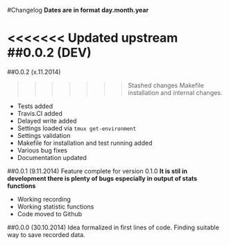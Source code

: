 #Changelog
**Dates are in format day.month.year**

<<<<<<< Updated upstream
##0.0.2 (DEV)
=======
##0.0.2 (x.11.2014)
>>>>>>> Stashed changes
Makefile installation and internal changes.
* Tests added
* Travis.CI added
* Delayed write added
* Settings loaded via ``tmux get-environment``
* Settings validation
* Makefile for installation and test running added
* Various bug fixes
* Documentation updated

##0.0.1 (9.11.2014)
Feature complete for version 0.1.0
**It is stil in development there is plenty of bugs especially in output of stats functions**
* Working recording
* Working statistic functions
* Code moved to Github

##0.0.0 (30.10.2014)
Idea formalized in first lines of code. Finding suitable way to save recorded data.

